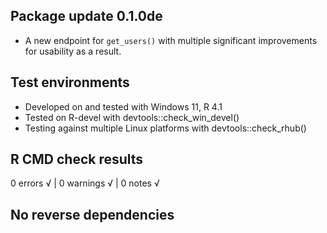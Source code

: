 ## Package update 0.1.0de

* A new endpoint for `get_users()` with multiple significant improvements for usability as a result.

## Test environments

* Developed on and tested with Windows 11, R 4.1
* Tested on R-devel with devtools::check_win_devel()
* Testing against multiple Linux platforms with devtools::check_rhub()

## R CMD check results

0 errors √ | 0 warnings √ | 0 notes √

## No reverse dependencies

